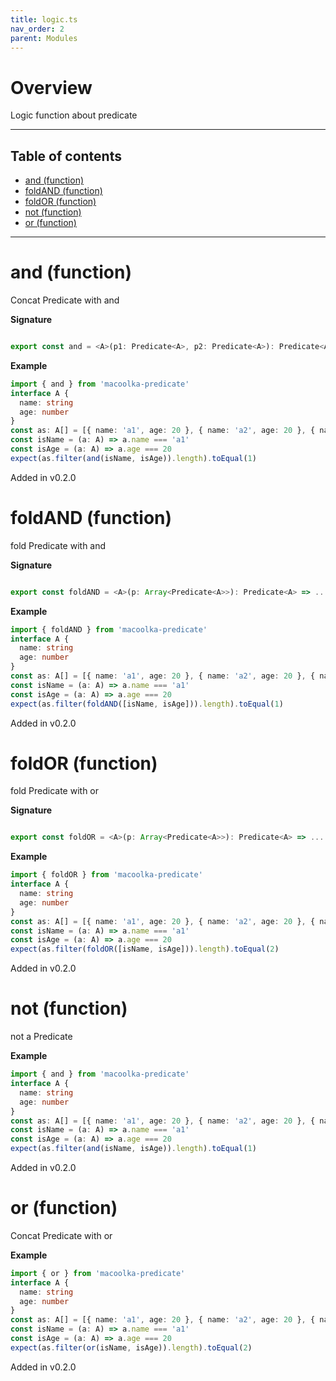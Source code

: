 ```yaml
---
title: logic.ts
nav_order: 2
parent: Modules
---
```


# Overview

Logic function about predicate

---

<h2 class="text-delta">Table of contents</h2>

- [and (function)](#and-function)
- [foldAND (function)](#foldand-function)
- [foldOR (function)](#foldor-function)
- [not (function)](#not-function)
- [or (function)](#or-function)

---

# and (function)

Concat Predicate with and

**Signature**

```ts

export const and = <A>(p1: Predicate<A>, p2: Predicate<A>): Predicate<A> => ...

```

**Example**

```ts
import { and } from 'macoolka-predicate'
interface A {
  name: string
  age: number
}
const as: A[] = [{ name: 'a1', age: 20 }, { name: 'a2', age: 20 }, { name: 'a3', age: 28 }]
const isName = (a: A) => a.name === 'a1'
const isAge = (a: A) => a.age === 20
expect(as.filter(and(isName, isAge)).length).toEqual(1)
```

Added in v0.2.0

# foldAND (function)

fold Predicate with and

**Signature**

```ts

export const foldAND = <A>(p: Array<Predicate<A>>): Predicate<A> => ...

```

**Example**

```ts
import { foldAND } from 'macoolka-predicate'
interface A {
  name: string
  age: number
}
const as: A[] = [{ name: 'a1', age: 20 }, { name: 'a2', age: 20 }, { name: 'a3', age: 28 }]
const isName = (a: A) => a.name === 'a1'
const isAge = (a: A) => a.age === 20
expect(as.filter(foldAND([isName, isAge])).length).toEqual(1)
```

Added in v0.2.0

# foldOR (function)

fold Predicate with or

**Signature**

```ts

export const foldOR = <A>(p: Array<Predicate<A>>): Predicate<A> => ...

```

**Example**

```ts
import { foldOR } from 'macoolka-predicate'
interface A {
  name: string
  age: number
}
const as: A[] = [{ name: 'a1', age: 20 }, { name: 'a2', age: 20 }, { name: 'a3', age: 28 }]
const isName = (a: A) => a.name === 'a1'
const isAge = (a: A) => a.age === 20
expect(as.filter(foldOR([isName, isAge])).length).toEqual(2)
```

Added in v0.2.0

# not (function)

not a Predicate

**Example**

```ts
import { and } from 'macoolka-predicate'
interface A {
  name: string
  age: number
}
const as: A[] = [{ name: 'a1', age: 20 }, { name: 'a2', age: 20 }, { name: 'a3', age: 28 }]
const isName = (a: A) => a.name === 'a1'
const isAge = (a: A) => a.age === 20
expect(as.filter(and(isName, isAge)).length).toEqual(1)
```

Added in v0.2.0

# or (function)

Concat Predicate with or

**Example**

```ts
import { or } from 'macoolka-predicate'
interface A {
  name: string
  age: number
}
const as: A[] = [{ name: 'a1', age: 20 }, { name: 'a2', age: 20 }, { name: 'a3', age: 28 }]
const isName = (a: A) => a.name === 'a1'
const isAge = (a: A) => a.age === 20
expect(as.filter(or(isName, isAge)).length).toEqual(2)
```

Added in v0.2.0
